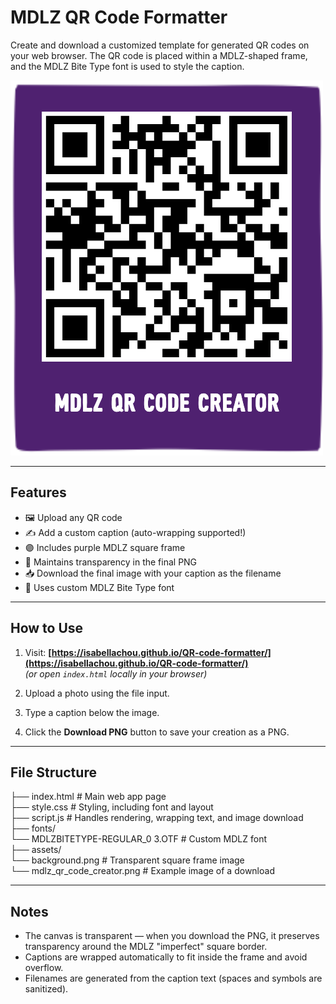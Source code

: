 # MDLZ QR Code Formatter

Create and download a customized template for generated QR codes on your web browser. The QR code is placed within a MDLZ-shaped frame, and the MDLZ Bite Type font is used to style the caption. 

![Example of Downloaded QR Code](assets/mdlz_qr_code_creator.png)

---

## Features

- 🖼 Upload any QR code
- ✍️ Add a custom caption (auto-wrapping supported!)
- 🟣 Includes purple MDLZ square frame
- 🧼 Maintains transparency in the final PNG
- 📥 Download the final image with your caption as the filename
- 🎨 Uses custom MDLZ Bite Type font

---

## How to Use

1. Visit: **[https://isabellachou.github.io/QR-code-formatter/](https://isabellachou.github.io/QR-code-formatter/)**  
   *(or open `index.html` locally in your browser)*

2. Upload a photo using the file input.

3. Type a caption below the image.

4. Click the **Download PNG** button to save your creation as a PNG.

---

## File Structure

├── index.html # Main web app page <br />
├── style.css # Styling, including font and layout <br />
├── script.js # Handles rendering, wrapping text, and image download <br />
├── fonts/ <br />
 └── MDLZBITETYPE-REGULAR_0 3.OTF # Custom MDLZ font <br />
├── assets/ <br />
 └── background.png # Transparent square frame image <br />
 └── mdlz_qr_code_creator.png # Example image of a download <br />

---

## Notes

- The canvas is transparent — when you download the PNG, it preserves transparency around the MDLZ "imperfect" square border.
- Captions are wrapped automatically to fit inside the frame and avoid overflow.
- Filenames are generated from the caption text (spaces and symbols are sanitized).
